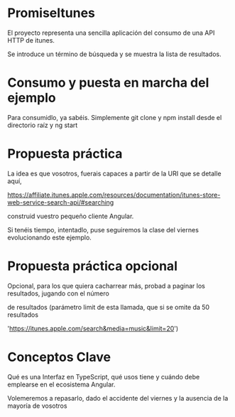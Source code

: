# PromiseItunes

El proyecto representa una sencilla aplicación del consumo de una API HTTP de itunes.

Se introduce un término de búsqueda y se muestra la lista de resultados.

# Consumo y puesta en marcha del ejemplo

Para consumidlo, ya sabéis. Simplemente git clone y npm install desde el directorio raíz y ng start

# Propuesta práctica

La idea es que vosotros, fuerais capaces a partir de la URI que se detalle aquí, 

https://affiliate.itunes.apple.com/resources/documentation/itunes-store-web-service-search-api/#searching 

construid vuestro pequeño cliente Angular.

Si tenéis tiempo, intentadlo, puse seguiremos la clase del viernes evolucionando este ejemplo.

# Propuesta práctica opcional

Opcional, para los que quiera cacharrear más, probad a paginar los resultados, jugando con el número

de resultados (parámetro limit de esta llamada, que si se omite da 50 resultados

'https://itunes.apple.com/search&media=music&limit=20')

# Conceptos Clave

Qué es una Interfaz en TypeScript, qué usos tiene y cuándo debe emplearse en el ecosistema Angular.

Volemeremos a repasarlo, dado el accidente del viernes y la ausencia de la mayoría de vosotros

